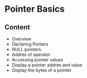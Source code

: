 # Pointer Basics
## Content
- Overview
- Declaring Ponters
- NULL pointers
- Addres of operator
- Accessing pointer values
- Display a pointer addres and value
- Display the bytes of a pointer